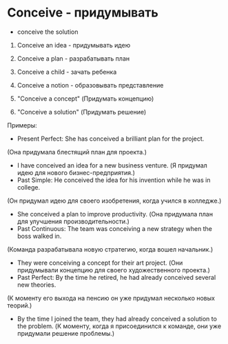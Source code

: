 # Conceive - придумывать

- conceive the solution

1. Conceive an idea - придумывать идею
2. Conceive a plan - разрабатывать план
3. Conceive a child - зачать ребенка
4. Conceive a notion - образовывать представление

5. "Conceive a concept" (Придумать концепцию)

6. "Conceive a solution" (Придумать решение)

Примеры:

- Present Perfect: She has conceived a brilliant plan for the project.

(Она придумала блестящий план для проекта.)

- I have conceived an idea for a new business venture. (Я придумал идею для нового бизнес-предприятия.)
- Past Simple: He conceived the idea for his invention while he was in college.

(Он придумал идею для своего изобретения, когда учился в колледже.)

- She conceived a plan to improve productivity. (Она придумала план для улучшения производительности.)
- Past Continuous: The team was conceiving a new strategy when the boss walked in.

(Команда разрабатывала новую стратегию, когда вошел начальник.)

- They were conceiving a concept for their art project. (Они придумывали концепцию для своего художественного проекта.)
- Past Perfect: By the time he retired, he had already conceived several new theories.

(К моменту его выхода на пенсию он уже придумал несколько новых теорий.)

- By the time I joined the team, they had already conceived a solution to the problem. (К моменту, когда я присоединился к команде, они уже придумали решение проблемы.)
